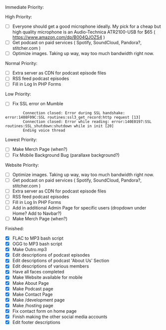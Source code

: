 Immediate Priority:


High Priority:
* [ ] Everyone should get a good microphone ideally. My pick for a cheap but high quality microphone is an Audio-Technica ATR2100-USB for $65 ( https://www.amazon.com/dp/B004QJOZS4 )
* [ ] Get podcast on paid services ( Spotify, SoundCloud, Pandora?, stitcher.com )
* [ ] Optimize images. Taking up way, way too much bandwidth right now.

Normal Priority:

* [ ] Extra server as CDN for podcast episode files
* [ ] RSS feed podcast episodes
* [ ] Fill in Log In PHP Forms

Low Priority:

* [ ] Fix SSL error on Mumble 
```
        Connection closed: Error during SSL handshake: error:1408F09C:SSL routines:ssl3_get_record:http request [13]
        Connection closed: Error while reading: error:140E0197:SSL routines:SSL_shutdown:shutdown while in init [20]
        Ending voice thread
```
Lowest Priority:
* [ ] Make Merch Page (when?)
* [ ] Fix Mobile Background Bug (parallaxe background?)

Website Priority:

* [ ] Optimize images. Taking up way, way too much bandwidth right now.
* [ ] Get podcast on paid services ( Spotify, SoundCloud, Pandora?, stitcher.com ) 
* [ ] Extra server as CDN for podcast episode files 
* [ ] RSS feed podcast episodes 
* [ ] Fill in Log In PHP Forms 
* [ ] Add in additional Admin Page for specific users (dropdown under Home? Add to Navbar?)
* [ ] Make Merch Page (when?) 

Finished:
* [x] FLAC to MP3 bash script 
* [x] OGG to MP3 bash script
* [x] Make Outro.mp3
* [x] Edit descriptions of podcast episodes 
* [x] Edit descriptions of podcast 'About Us' Section
* [x] Edit descriptions of various members 
* [x] Have all faces completed
* [x] Make Website available for mobile
* [x] Make About Page
* [x] Make Podcast page
* [x] Make Contact Page
* [x] Make /development page
* [x] Make /hosting page
* [x] Fix contact form on home page 
* [x] Finish making the other social media accounts 
* [x] Edit footer descriptions 
